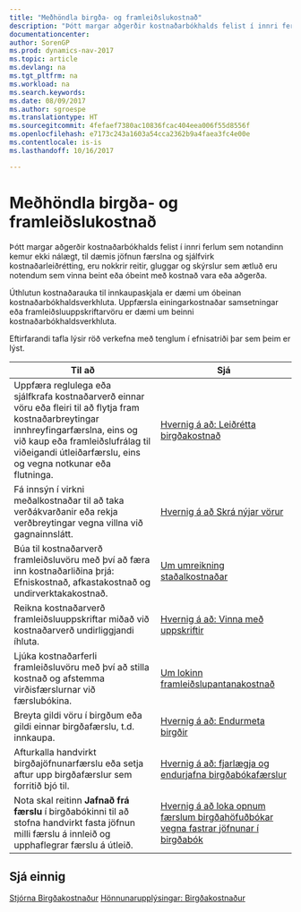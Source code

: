 ```yaml
---
title: "Meðhöndla birgða- og framleiðslukostnað"
description: "Þótt margar aðgerðir kostnaðarbókhalds felist í innri ferlum sem notandinn kemur ekki nálægt, til dæmis jöfnun færslna og sjálfvirk kostnaðarleiðrétting, eru nokkrir reitir, gluggar og skýrslur sem ætluð eru notendum sem vinna beint eða óbeint með kostnað vara eða aðgerða."
documentationcenter: 
author: SorenGP
ms.prod: dynamics-nav-2017
ms.topic: article
ms.devlang: na
ms.tgt_pltfrm: na
ms.workload: na
ms.search.keywords: 
ms.date: 08/09/2017
ms.author: sgroespe
ms.translationtype: HT
ms.sourcegitcommit: 4fefaef7380ac10836fcac404eea006f55d8556f
ms.openlocfilehash: e7173c243a1603a54cca2362b9a4faea3fc4e00e
ms.contentlocale: is-is
ms.lasthandoff: 10/16/2017

---
```

# <a name="handling-inventory-and-manufacturing-costs"></a>Meðhöndla birgða- og framleiðslukostnað
Þótt margar aðgerðir kostnaðarbókhalds felist í innri ferlum sem notandinn kemur ekki nálægt, til dæmis jöfnun færslna og sjálfvirk kostnaðarleiðrétting, eru nokkrir reitir, gluggar og skýrslur sem ætluð eru notendum sem vinna beint eða óbeint með kostnað vara eða aðgerða.  

 Úthlutun kostnaðarauka til innkaupaskjala er dæmi um óbeinan kostnaðarbókhaldsverkhluta. Uppfærsla einingarkostnaðar samsetningar eða framleiðsluuppskriftarvöru er dæmi um beinni kostnaðarbókhaldsverkhluta.  

 Eftirfarandi tafla lýsir röð verkefna með tenglum í efnisatriði þar sem þeim er lýst.   

|**Til að**|**Sjá**|  
|------------|-------------|  
|Uppfæra reglulega eða sjálfkrafa kostnaðarverð einnar vöru eða fleiri til að flytja fram kostnaðarbreytingar innhreyfingarfærslna, eins og við kaup eða framleiðslufrálag til viðeigandi útleiðarfærslu, eins og vegna notkunar eða flutninga.|[Hvernig á að: Leiðrétta birgðakostnað](inventory-how-adjust-item-costs.md)|  
|Fá innsýn í virkni meðalkostnaðar til að taka verðákvarðanir eða rekja verðbreytingar vegna villna við gagnainnslátt.|[Hvernig á að Skrá nýjar vörur](inventory-how-register-new-items.md)|  
|Búa til kostnaðarverð framleiðsluvöru með því að færa inn kostnaðarliðina þrjá: Efniskostnað, afkastakostnað og undirverktakakostnað.|[Um umreikning staðalkostnaðar](finance-about-calculating-standard-cost.md)|  
|Reikna kostnaðarverð framleiðsluuppskriftar miðað við kostnaðarverð undirliggjandi íhluta.|[Hvernig á að: Vinna með uppskriftir](inventory-how-work-BOMs.md)|  
|Ljúka kostnaðarferli framleiðsluvöru með því að stilla kostnað og afstemma virðisfærslurnar við færslubókina.|[Um lokinn framleiðslupantanakostnað](finance-about-finished-production-order-costs.md)|  
|Breyta gildi vöru í birgðum eða gildi einnar birgðafærslu, t.d. innkaupa.|[Hvernig á að: Endurmeta birgðir](inventory-how-revalue-inventory.md)|
|Afturkalla handvirkt birgðajöfnunarfærslu eða setja aftur upp birgðafærslur sem forritið bjó til.|[Hvernig á að: fjarlægja og endurjafna birgðabókafærslur](finance-how-to-remove-and-reapply-item-entries.md)|  
|Nota skal reitinn **Jafnað frá færslu** í birgðabókinni til að stofna handvirkt fasta jöfnun milli færslu á innleið og upphaflegrar færslu á útleið.|[Hvernig á að loka opnum færslum birgðahöfuðbókar vegna fastrar jöfnunar í birgðabók](finance-how-to-close-open-item-ledger-entries-resulting-from-fixed-application-in-the-item-journal.md)|  

## <a name="see-also"></a>Sjá einnig  
[Stjórna Birgðakostnaður](finance-manage-inventory-costs.md)
[Hönnunarupplýsingar: Birgðakostnaður](design-details-inventory-costing.md)

